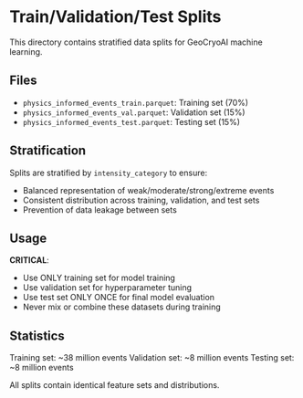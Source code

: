 # Train/Validation/Test Splits

This directory contains stratified data splits for GeoCryoAI machine learning.

## Files

- `physics_informed_events_train.parquet`: Training set (70%)
- `physics_informed_events_val.parquet`: Validation set (15%)
- `physics_informed_events_test.parquet`: Testing set (15%)

## Stratification

Splits are stratified by `intensity_category` to ensure:
- Balanced representation of weak/moderate/strong/extreme events
- Consistent distribution across training, validation, and test sets
- Prevention of data leakage between sets

## Usage

**CRITICAL**: 
- Use ONLY training set for model training
- Use validation set for hyperparameter tuning
- Use test set ONLY ONCE for final model evaluation
- Never mix or combine these datasets during training

## Statistics

Training set: ~38 million events
Validation set: ~8 million events
Testing set: ~8 million events

All splits contain identical feature sets and distributions.

